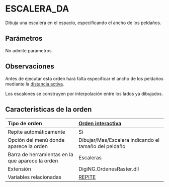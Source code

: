 # ESCALERA\_DA

Dibuja una escalera en el espacio, especificando el ancho de los peldaños.

## Parámetros

No admite parámetros.

## Observaciones

Antes de ejecutar esta orden hará falta especificar el ancho de los peldaños mediante la [distancia activa](https://github.com/digi21/docs/tree/7fc627c885c16fb88afc7cc05a6df2a2f4a54563/digi3d-net/referencia/digi3d.net/ventana-de-dibujo/ordenes/e/DA.html).

Los escalones se construyen por interpolación entre los lados ya dibujados.

## Características de la orden

| Tipo de orden | [Orden interactiva](escalera-da.md) |
| :--- | :--- |
| Repite automáticamente | Si |
| Opción del menú donde aparece la orden | Dibujar/Mas/Escalera indicando el tamaño del peldaño |
| Barra de herramientas en la que aparece la orden | Escaleras |
| Extensión | DigiNG.OrdenesRaster.dll |
| Variables relacionadas | [REPITE](https://github.com/digi21/docs/tree/7fc627c885c16fb88afc7cc05a6df2a2f4a54563/digi3d-net/referencia/digi3d.net/ventana-de-dibujo/ordenes/e/REPITE.html) |

